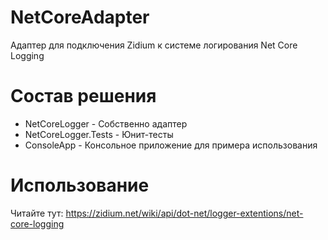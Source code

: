 # NetCoreAdapter
Адаптер для подключения Zidium к системе логирования Net Core Logging

# Состав решения
- NetCoreLogger - Собственно адаптер
- NetCoreLogger.Tests - Юнит-тесты
- ConsoleApp - Консольное приложение для примера использования

# Использование
Читайте тут: https://zidium.net/wiki/api/dot-net/logger-extentions/net-core-logging
